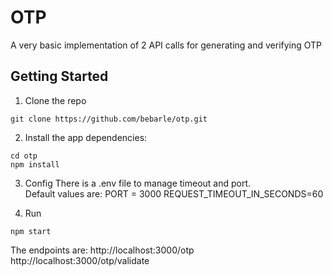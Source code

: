 # OTP
A very basic implementation of 2 API calls for generating and verifying OTP

## Getting Started
1. Clone the repo
```
git clone https://github.com/bebarle/otp.git
```

2. Install the app dependencies:
```
cd otp
npm install
```

3. Config
There is a .env file to manage timeout and port.  
Default values are:
PORT = 3000
REQUEST_TIMEOUT_IN_SECONDS=60

4.  Run
```
npm start
```

The endpoints are:
http://localhost:3000/otp
http://localhost:3000/otp/validate